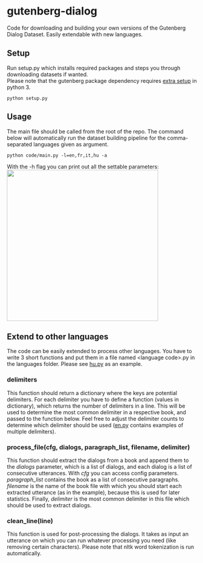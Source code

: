 # gutenberg-dialog
Code for downloading and building your own versions of the Gutenberg Dialog Dataset. Easily extendable with new languages.

## Setup
Run setup.py which installs required packages and steps you through downloading datasets if wanted.  
Please note that the gutenberg package dependency requires [extra setup](https://github.com/c-w/Gutenberg#python-3) in python 3.
```
python setup.py
```

## Usage
The main file should be called from the root of the repo. The command below will automatically run the dataset building pipeline for the comma-separated languages given as argument.
```
python code/main.py -l=en,fr,it,hu -a
```
With the -h flag you can print out all the settable parameters:
<a><img src="https://github.com/ricsinaruto/gutenberg-dialog/blob/master/docs/help.png" align="top" height="400" ></a>

## Extend to other languages
The code can be easily extended to process other languages. You have to write 3 short functions and put them in a file named \<language code\>.py in the languages folder. Please see [hu.py](https://github.com/ricsinaruto/gutenberg-dialog/blob/master/code/languages/hu.py) as an example.

### delimiters
This function should return a dictionary where the keys are potential delimiters. For each delimiter you have to define a function (values in dictionary), which returns the number of delimiters in a line. This will be used to determine the most common delimiter in a respective book, and passed to the function below. Feel free to adjust the delimiter counts to determine which delimiter should be used ([en.py](https://github.com/ricsinaruto/gutenberg-dialog/blob/master/code/languages/en.py) contains examples of multiple delimiters).

### process_file(cfg, dialogs, paragraph_list, filename, delimiter)
This function should extract the dialogs from a book and append them to the *dialogs* parameter, which is a list of dialogs, and each dialog is a list of consecutive utterances. With *cfg* you can access config parameters. *paragraph_list* contains the book as a list of consecutive paragraphs. *filename* is the name of the book file with which you should start each extracted utterance (as in the example), because this is used for later statistics. Finally, *delimiter* is the most common delimiter in this file which should be used to extract dialogs.

### clean_line(line)
This function is used for post-processing the dialogs. It takes as input an utterance on which you can run whatever processing you need (like removing certain characters). Please note that nltk word tokenization is run automatically.
